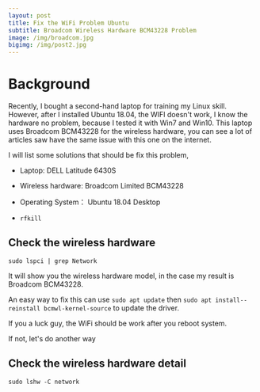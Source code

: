```yaml
---
layout: post
title: Fix the WiFi Problem Ubuntu 
subtitle: Broadcom Wireless Hardware BCM43228 Problem
image: /img/broadcom.jpg
bigimg: /img/post2.jpg
---
```


# Background

Recently, I bought a second-hand laptop for training my Linux skill. However, after I installed Ubuntu 18.04, the WIFI doesn't work, I know the hardware no problem, because I tested it with Win7 and Win10.
This laptop uses Broadcom BCM43228 for the wireless hardware, you can see a lot of articles saw have the same issue with this one on the internet.

I will list some solutions that should be fix this problem,

- Laptop: DELL Latitude 6430S
- Wireless hardware: Broadcom Limited BCM43228
- Operating System： Ubuntu 18.04 Desktop

- `rfkill`

## Check the wireless hardware

`sudo lspci | grep Network`

It will show you the wireless hardware model, in the case my result is Broadcom BCM43228.

An easy way to fix this can use `sudo apt update` then `sudo apt install--reinstall bcmwl-kernel-source` to update the driver.

If you a luck guy, the WiFi should be work after you reboot system.

If not, let's do another way

## Check the wireless hardware detail
`sudo lshw -C network`